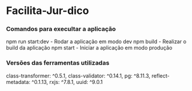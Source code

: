 # Facilita-Jur-dico
### Comandos para execultar a aplicação
npm run start:dev - Rodar a aplicação em modo dev
npm build - Realizar o build da aplicação
npm start - Iniciar a aplicação em modo produção

### Versões das ferramentas utilizadas
class-transformer: ^0.5.1,
class-validator: ^0.14.1,
pg: ^8.11.3,
reflect-metadata: ^0.1.13,
rxjs: ^7.8.1,
uuid: ^9.0.1